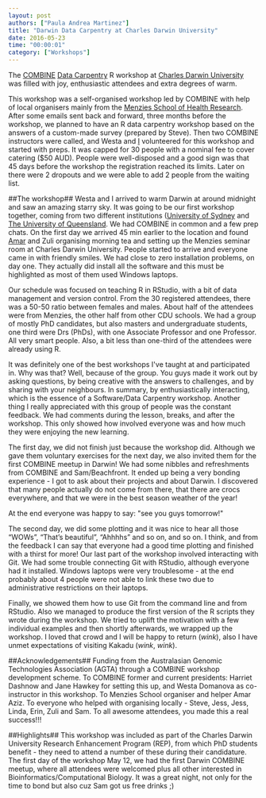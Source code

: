 ```yaml
---
layout: post
authors: ["Paula Andrea Martinez"]
title: "Darwin Data Carpentry at Charles Darwin University"
date: 2016-05-23
time: "00:00:01"
category: ["Workshops"]
---
```

The [COMBINE](https://combine.org.au/) [Data Carpentry](http://www.datacarpentry.org/) R workshop at 
[Charles Darwin University](http://www.cdu.edu.au/) was filled with joy, enthusiastic attendees 
and extra degrees of warm.

This workshop was a self-organised workshop led by COMBINE with help of local organisers mainly 
from the [Menzies School of Health Research](http://www.menzies.edu.au/). After some emails sent back 
and forward, three months 
before the workshop, we planned to have an R data carpentry workshop based on the answers of a 
custom-made survey (prepared by Steve). Then two COMBINE instructors were called, and Westa 
and [I](https://github.com/orchid00) volunteered for this workshop and started with preps. 
It was capped for 30 people with a 
nominal fee to cover catering ($50 AUD). People were well-disposed and a good sign was that 
45 days before the workshop the registration reached its limits. Later on there were 2 dropouts 
and we were able to add 2 people from the waiting list.

##The workshop##
Westa and I arrived to warm Darwin at around midnight and saw an amazing starry sky. It was going 
to be our first workshop together, coming from two different institutions ([University of Sydney](https://sydney.edu.au/) 
and [The University of Queensland](http://www.uq.edu.au/). We had COMBINE in common and a few prep chats. On the 
first day we arrived 45 min earlier to the location and found [Amar](https://twitter.com/s_lump) and Zuli organising 
morning tea and setting up the Menzies seminar room at Charles Darwin University. People 
started to arrive and everyone came in with friendly smiles. We had close to zero 
installation problems, on day one. They actually did install all the software and this must 
be highlighted as most of them used Windows laptops.

Our schedule was focused on teaching R in RStudio, with a bit of data management and version control. 
From the 30 registered attendees, there was a 50-50 ratio between females and males. About half of 
the attendees were from Menzies, the other half from other CDU schools. We had a group of mostly 
PhD candidates, but also masters and undergraduate students, one third were Drs (PhDs), with one Associate 
Professor and one Professor. All very smart people. Also, a bit less than one-third of the attendees 
were already using R. 

It was definitely one of the best workshops I've taught at and participated in. Why was that? 
Well, because of the group. You guys made it work out by asking questions, by being 
creative with the answers to challenges, and by sharing with your neighbours. In summary, 
by enthusiastically interacting, which is the essence of a Software/Data Carpentry workshop. 
Another thing I really appreciated with this group of people was the constant feedback. We had 
comments during the lesson, breaks, and after the workshop. This only showed how involved everyone 
was and how much they were enjoying the new learning.

The first day, we did not finish just because the workshop did. Although we gave them voluntary exercises 
for the next day, we also invited them for the first COMBINE meetup in Darwin! We had some nibbles 
and refreshments from COMBINE and Sam/Beachfront. It ended up being a very bonding experience - I got 
to ask about their projects and about Darwin. I discovered that many people actually 
do not come from there, that there are crocs everywhere, and that we were in the best season weather of the year! 

At the end everyone was happy to say: "see you guys tomorrow!"

The second day, we did some plotting and it was nice to hear all those “WOWs”, “That’s beautiful”, 
“Ahhhhs” and so on, and so on. I think, and from the feedback I can say that everyone had a 
good time plotting and finished with a thirst for more! Our last part of the workshop involved 
interacting with Git. We had some trouble connecting Git with RStudio, although everyone had it 
installed. Windows laptops were very troublesome - at the end probably about 4 people were not able 
to link these two due to administrative restrictions on their laptops. 

Finally, we showed them how to use Git from the command line and from RStudio. 
Also we managed to produce the first version of the R scripts they wrote during the workshop. 
We tried to uplift the motivation with a few individual examples and then shortly afterwards, we wrapped up the workshop. 
I loved that crowd and I will be happy to return (*wink*), also I have unmet expectations of 
visiting Kakadu (*wink*, *wink*).

##Acknowledgements##
Funding from the Australasian Genomic Technologies Association (AGTA) through a COMBINE workshop development scheme. 
To COMBINE former and current presidents: Harriet Dashnow and Jane Hawkey for setting this up, and 
Westa Domanova as co-instructor in this workshop. To Menzies School organiser and helper Amar Aziz. 
To everyone who helped with organising locally - Steve, Jess, Jess, Linda, Erin, Zuli and Sam. To all 
awesome attendees, you made this a real success!!!

##Highlights##
This workshop was included as part of the Charles Darwin University Research Enhancement Program (REP), 
from which PhD students benefit - they need to attend a number of these during their candidature.
The first day of the workshop May 12, we had the first Darwin COMBINE meetup, where all attendees 
were welcomed plus all other interested in Bioinformatics/Computational Biology. It was a great night, 
not only for the time to bond but also cuz Sam got us free drinks ;)
